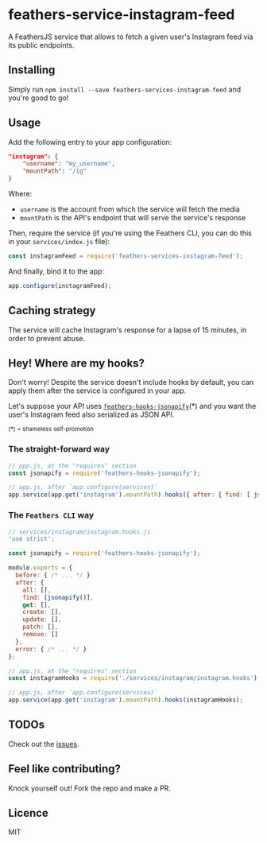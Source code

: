 # feathers-service-instagram-feed
A FeathersJS service that allows to fetch a given user's Instagram feed via its public endpoints.

## Installing

Simply run `npm install --save feathers-services-instagram-feed` and you're good to go!

## Usage

Add the following entry to your app configuration:

```json
"instagram": {
    "username": "my_username",
    "mountPath": "/ig"
}
```

Where:

- `username` is the account from which the service will fetch the media
- `mountPath` is the API's endpoint that will serve the service's response

Then, require the service (if you're using the Feathers CLI, you can do this in your `services/index.js` file):

```js
const instagramFeed = require('feathers-services-instagram-feed');
```

And finally, bind it to the app:

```js
app.configure(instagramFeed);
```

## Caching strategy

The service will cache Instagram's response for a lapse of 15 minutes, in order to prevent abuse.

## Hey! Where are my hooks?

Don't worry! Despite the service doesn't include hooks by default, you can apply them after the service is configured in your app.

Let's suppose your API uses [`feathers-hooks-jsonapify`](https://github.com/joelalejandro/feathers-hooks-jsonapify)(*) and you want the user's Instagram feed also serialized as JSON API. 

<small>(*) = shameless self-promotion</small>
### The straight-forward way

```js
// app.js, at the "requires" section
const jsonapify = require('feathers-hooks-jsonapify');

// app.js, after `app.configure(services)`
app.service(app.get('instagram').mountPath).hooks({ after: { find: [ jsonapify() ] } });
```

### The `Feathers CLI` way

```js
// services/instagram/instagram.hooks.js
'use strict';

const jsonapify = require('feathers-hooks-jsonapify');

module.exports = {
  before: { /* ... */ }
  after: {
    all: [],
    find: [jsonapify()],
    get: [],
    create: [],
    update: [],
    patch: [],
    remove: []
  },
  error: { /* ... */ }
};

// app.js, at the "requires" section
const instagramHooks = require('./services/instagram/instagram.hooks');

// app.js, after `app.configure(services)`
app.service(app.get('instagram').mountPath).hooks(instagramHooks);
```

## TODOs

Check out the [issues](https://github.com/joelalejandro/feathers-hooks-jsonapify/issues).

## Feel like contributing?

Knock yourself out! Fork the repo and make a PR.

## Licence

MIT
